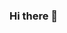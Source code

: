 ### Hi there 👋

<!--
**crelgd/crelgd** is a ✨ _special_ ✨ repository because its `README.md` (this file) appears on your GitHub profile.

Here are some ideas to get you started:

[![Top Langs](https://github-readme-stats.vercel.app/api/top-langs/?username=crelgd&layout=compact)](https://github.com/anuraghazra/github-readme-stats)
